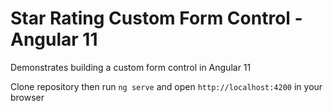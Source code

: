 # Star Rating Custom Form Control - Angular 11

Demonstrates building a custom form control in Angular 11

Clone repository then run ```ng serve``` and open ```http://localhost:4200``` in your browser

